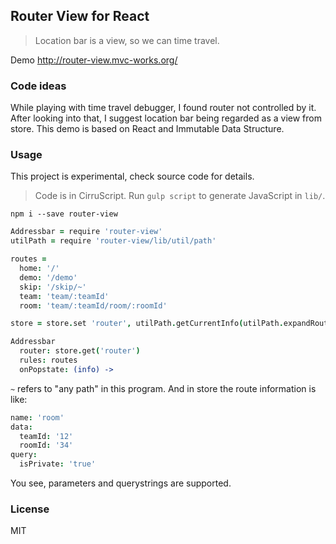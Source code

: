 
Router View for React
----

> Location bar is a view, so we can time travel.

Demo http://router-view.mvc-works.org/

### Code ideas

While playing with time travel debugger, I found router not controlled by it.
After looking into that, I suggest location bar being regarded as a view from store.
This demo is based on React and Immutable Data Structure.

### Usage

This project is experimental, check source code for details.

> Code is in CirruScript. Run `gulp script` to generate JavaScript in `lib/`.

```
npm i --save router-view
```

```coffee
Addressbar = require 'router-view'
utilPath = require 'router-view/lib/util/path'

routes =
  home: '/'
  demo: '/demo'
  skip: '/skip/~'
  team: 'team/:teamId'
  room: 'team/:teamId/room/:roomId'

store = store.set 'router', utilPath.getCurrentInfo(utilPath.expandRoutes(routes))

Addressbar
  router: store.get('router')
  rules: routes
  onPopstate: (info) ->
```

`~` refers to "any path" in this program. And in store the route information is like:

```coffee
name: 'room'
data:
  teamId: '12'
  roomId: '34'
query:
  isPrivate: 'true'
```

You see, parameters and querystrings are supported.

### License

MIT
